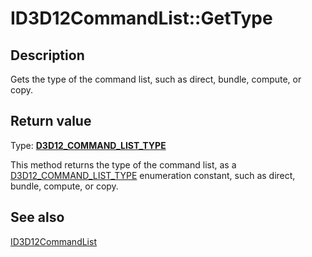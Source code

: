 # ID3D12CommandList::GetType

## Description

Gets the type of the command list, such as direct, bundle, compute, or copy.

## Return value

Type: **[D3D12_COMMAND_LIST_TYPE](https://learn.microsoft.com/windows/desktop/api/d3d12/ne-d3d12-d3d12_command_list_type)**

This method returns the type of the command list,
as a [D3D12_COMMAND_LIST_TYPE](https://learn.microsoft.com/windows/desktop/api/d3d12/ne-d3d12-d3d12_command_list_type) enumeration constant,
such as direct, bundle, compute, or copy.

## See also

[ID3D12CommandList](https://learn.microsoft.com/windows/desktop/api/d3d12/nn-d3d12-id3d12commandlist)